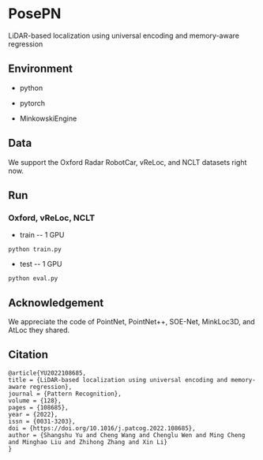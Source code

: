 # PosePN
LiDAR-based localization using universal encoding and memory-aware regression

## Environment

- python

- pytorch

- MinkowskiEngine

## Data

We support the Oxford Radar RobotCar, vReLoc, and NCLT datasets right now.


## Run
### Oxford, vReLoc, NCLT

- train -- 1 GPU
```
python train.py
```

- test  -- 1 GPU
```
python eval.py
```

## Acknowledgement

 We appreciate the code of PointNet, PointNet++, SOE-Net, MinkLoc3D, and AtLoc they shared.

## Citation

```
@article{YU2022108685,
title = {LiDAR-based localization using universal encoding and memory-aware regression},
journal = {Pattern Recognition},
volume = {128},
pages = {108685},
year = {2022},
issn = {0031-3203},
doi = {https://doi.org/10.1016/j.patcog.2022.108685},
author = {Shangshu Yu and Cheng Wang and Chenglu Wen and Ming Cheng and Minghao Liu and Zhihong Zhang and Xin Li}
}
```